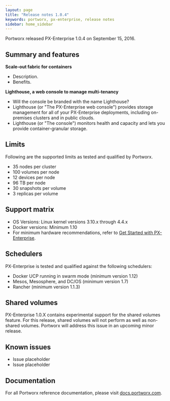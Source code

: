 ```yaml
---
layout: page
title: "Release notes 1.0.4"
keywords: portworx, px-enterprise, release notes
sidebar: home_sidebar
---
```

Portworx released PX-Enterprise 1.0.4 on September 15, 2016.

## Summary and features

**Scale-out fabric for containers**
* Description.
* Benefits.

**Lighthouse, a web console to manage multi-tenancy**
* Will the console be branded with the name Lighthouse?
* Lighthouse (or "The PX-Enterprise web console") provides storage management for all of your PX-Enterprise deployments, including on-premises clusters and in public clouds.
* Lighthouse (or "The console") monitors health and capacity and lets you provide container-granular storage.

## Limits

Following are the supported limits as tested and qualified by Portworx.

* 35 nodes per cluster
* 100 volumes per node
* 12 devices per node
* 96 TB per node
* 30 snapshots per volume
* 3 replicas per volume

## Support matrix

* OS Versions: Linux kernel versions 3.10.x through 4.4.x
* Docker versions: Minimum 1.10
* For minimum hardware recommendations, refer to [Get Started with PX-Enterprise](http://docs.portworx.com/get-started-px-enterprise.html).

## Schedulers

PX-Enterprise is tested and qualified against the following schedulers:

* Docker UCP running in swarm mode (minimum version 1.12)
* Mesos, Mesosphere, and DC/OS (minimum version 1.7)
* Rancher (minimum version 1.1.3)

## Shared volumes

PX-Enterprise 1.0.X contains experimental support for the shared volumes feature. For this release, shared volumes will not perform as well as non-shared volumes. Portworx will address this issue in an upcoming minor release.

## Known issues

* Issue placeholder
* Issue placeholder

## Documentation

For all Portworx reference documentation, please visit [docs.portworx.com](http://docs.portworx.com).
